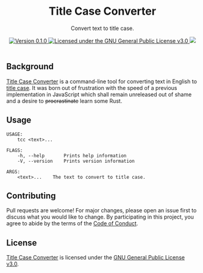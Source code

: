 <div align="center">
  <h1>Title Case Converter</h1>
  <p>Convert text to title case.</p>
  <a href="https://github.com/paysonwallach/title-case-converter/releases/latest">
    <img alt="Version 0.1.0" src="https://img.shields.io/badge/version-0.1.0-red.svg?cacheSeconds=2592000&style=flat-square" />
  </a>
  <a href="https://github.com/paysonwallach/title-case-converter/blob/master/LICENSE" target="\_blank">
    <img alt="Licensed under the GNU General Public License v3.0" src="https://img.shields.io/github/license/paysonwallach/title-case-converter?style=flat-square" />
  <a href=https://buymeacoffee.com/paysonwallach>
    <img src=https://img.shields.io/badge/donate-Buy%20me%20a%20coffe-yellow?style=flat-square>
  </a>
  <br>
  <br>
</div>

## Background

[Title Case Converter](https://github.com/paysonwallach/title-case-converter) is a command-line tool for converting text in English to [title case](https://en.wikipedia.org/wiki/Title_case). It was born out of frustration with the speed of a previous implementation in JavaScript which shall remain unreleased out of shame and a desire to ~~procrastinate~~ learn some Rust.

## Usage

```
USAGE:
    tcc <text>...

FLAGS:
    -h, --help       Prints help information
    -V, --version    Prints version information

ARGS:
    <text>...    The text to convert to title case.
```

## Contributing

Pull requests are welcome! For major changes, please open an issue first to discuss what you would like to change. By participating in this project, you agree to abide by the terms of the [Code of Conduct](https://github.com/paysonwallach/title-case-converter/blob/master/CODE_OF_CONDUCT.md).

## License

[Title Case Converter](https://github.com/paysonwallach/title-case-converter) is licensed under the [GNU General Public License v3.0](https://github.com/paysonwallach/title-case-converter/blob/master/LICENSE).
